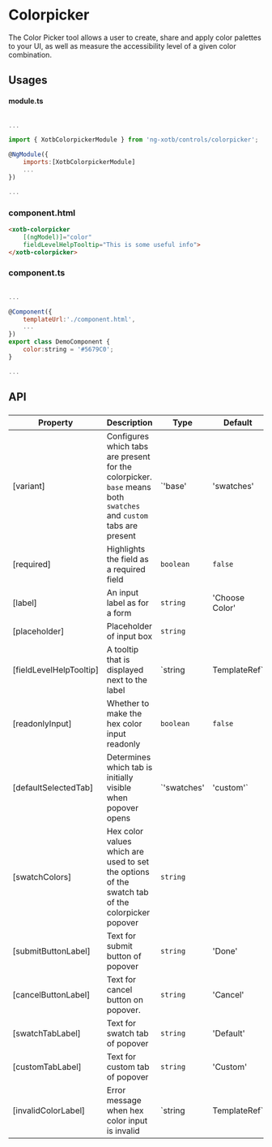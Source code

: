 # Colorpicker

The Color Picker tool allows a user to create, share and apply color palettes to your UI, as well as measure the accessibility level of a given color combination.

## Usages

#### module.ts
```javascript

...

import { XotbColorpickerModule } from 'ng-xotb/controls/colorpicker';

@NgModule({
    imports:[XotbColorpickerModule]
    ...
})

...
```

### component.html
```html
<xotb-colorpicker
    [(ngModel)]="color"
    fieldLevelHelpTooltip="This is some useful info">
</xotb-colorpicker>
```

### component.ts
```javascript

...

@Component({
    templateUrl:'./component.html',
    ...
})
export class DemoComponent {
    color:string = '#5679C0';
}

...
```

## API
 
### <xotb-carousel>

| Property | Description | Type | Default |
| --- | --- | --- | --- |
| [variant] | Configures which tabs are present for the colorpicker. `base` means both `swatches` and `custom` tabs are present | `'base' | 'swatches' | 'custom'` | `'base'` |
| [required] | Highlights the field as a required field | `boolean` | `false` |
| [label] | An input label as for a form | `string` | 'Choose Color' |
| [placeholder] | Placeholder of input box | `string` |  |
| [fieldLevelHelpTooltip] | A tooltip that is displayed next to the label | `string | TemplateRef` |  |
| [readonlyInput] | Whether to make the hex color input readonly | `boolean` | `false` |
| [defaultSelectedTab] | Determines which tab is initially visible when popover opens | `'swatches' | 'custom'` | `'swatches'` |
| [swatchColors] | Hex color values which are used to set the options of the swatch tab of the colorpicker popover | `string` |  |
| [submitButtonLabel] | Text for submit button of popover | `string` | 'Done' |
| [cancelButtonLabel] | Text for cancel button on popover. | `string` | 'Cancel' |
| [swatchTabLabel] | Text for swatch tab of popover | `string` | 'Default' |
| [customTabLabel] | Text for custom tab of popover | `string` | 'Custom' |
| [invalidColorLabel] | Error message when hex color input is invalid | `string | TemplateRef` | 'Default' |

